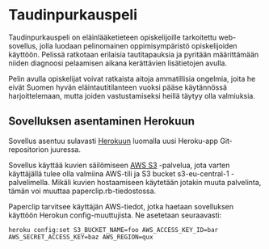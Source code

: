 # Taudinpurkauspeli

Taudinpurkauspeli on eläinlääketieteen opiskelijoille tarkoitettu web-sovellus, jolla luodaan pelinomainen oppimisympäristö opiskelijoiden käyttöön. Pelissä ratkotaan erilaisia tautitapauksia ja pyritään määrittämään niiden diagnoosi pelaamisen aikana kerättävien lisätietojen avulla.

Pelin avulla opiskelijat voivat ratkaista aitoja ammatillisia ongelmia, joita he eivät Suomen hyvän eläintautitilanteen vuoksi pääse käytännössä harjoittelemaan, mutta joiden vastustamiseksi heillä täytyy olla valmiuksia.

## Sovelluksen asentaminen Herokuun

Sovellus asentuu sulavasti [Herokuun](http://www.heroku.com) luomalla uusi Heroku-app Git-repositorion juuressa.

Sovellus käyttää kuvien säilömiseen [AWS S3](http://aws.amazon.com) -palvelua, jota varten käyttäjällä tulee olla valmiina AWS-tili ja S3 bucket s3-eu-central-1 -palvelimella. Mikäli kuvien hostaamiseen käytetään jotakin muuta palvelinta, tämän voi muuttaa paperclip.rb-tiedostossa.

Paperclip tarvitsee käyttäjän AWS-tiedot, jotka haetaan sovelluksen käyttöön Herokun config-muuttujista. Ne asetetaan seuraavasti:

```
heroku config:set S3_BUCKET_NAME=foo AWS_ACCESS_KEY_ID=bar AWS_SECRET_ACCESS_KEY=baz AWS_REGION=qux
```
